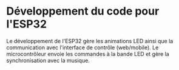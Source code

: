# Développement du code pour l'ESP32

Le développement de l'ESP32 gère les animations LED ainsi que la communication avec l'interface de contrôle (web/mobile). Le microcontrôleur envoie les commandes à la bande LED et gère la synchronisation avec la musique.
